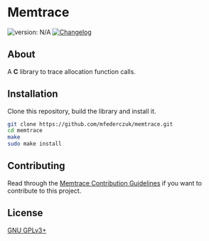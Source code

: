 # Memtrace #

<!-- [version_shield]: https://img.shields.io/badge/version-vX.Y.Z-blue.svg -->
[version_shield]: https://img.shields.io/badge/version-N%2FA-blue.svg
<!-- [version_page]: https://github.com/mfederczuk/memtrace/releases/vX.Y.Z "Release vX.Y.Z" -->
<!-- [![version: vX.Y.Z][version_shield]][version_page] -->
![version: N/A][version_shield]
[![Changelog](https://img.shields.io/badge/-Changelog-blue.svg)](./CHANGELOG.md "Changelog")

## About ##

A **C** library to trace allocation function calls.

## Installation ##

Clone this repository, build the library and install it.

```sh
git clone https://github.com/mfederczuk/memtrace.git
cd memtrace
make
sudo make install
```

## Contributing ##

Read through the [Memtrace Contribution Guidelines](./CONTRIBUTING.md)
 if you want to contribute to this project.

## License ##

[GNU GPLv3+](./LICENSE)
